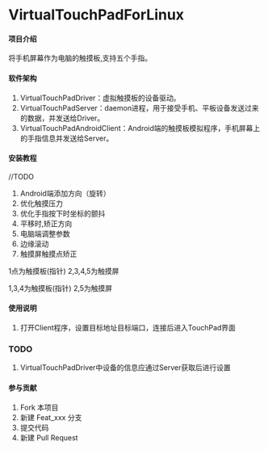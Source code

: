 # VirtualTouchPadForLinux

#### 项目介绍
将手机屏幕作为电脑的触摸板,支持五个手指。

#### 软件架构
1. VirtualTouchPadDriver：虚拟触摸板的设备驱动。
2. VirtualTouchPadServer：daemon进程，用于接受手机、平板设备发送过来的数据，并发送给Driver。
3. VirtualTouchPadAndroidClient：Android端的触摸板模拟程序，手机屏幕上的手指信息并发送给Server。


#### 安装教程
//TODO 
1. Android端添加方向（旋转）
2. 优化触摸压力
3. 优化手指按下时坐标的颤抖
4. 平移时,矫正方向
5. 电脑端调整参数
6. 边缘滚动
7. 触摸屏触摸点矫正


1点为触摸板(指针)
2,3,4,5为触摸屏

1,3,4为触摸板(指针)
2,5为触摸屏
#### 使用说明


1. 打开Client程序，设置目标地址目标端口，连接后进入TouchPad界面


### TODO
1. VirtualTouchPadDriver中设备的信息应通过Server获取后进行设置
#### 参与贡献

1. Fork 本项目
2. 新建 Feat_xxx 分支
3. 提交代码
4. 新建 Pull Request
